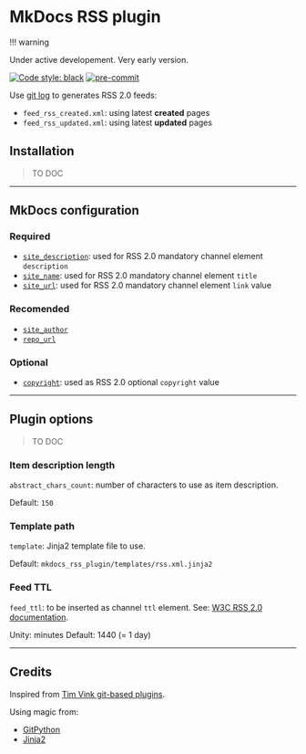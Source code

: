 # MkDocs RSS plugin

!!! warning

  Under active developement. Very early version.

[![Code style: black](https://img.shields.io/badge/code%20style-black-000000.svg)](https://github.com/psf/black)
[![pre-commit](https://img.shields.io/badge/pre--commit-enabled-brightgreen?logo=pre-commit&logoColor=white)](https://github.com/pre-commit/pre-commit)

Use [git log](https://git-scm.com/docs/git-log) to generates RSS 2.0 feeds:

- `feed_rss_created.xml`: using latest **created** pages
- `feed_rss_updated.xml`: using latest **updated** pages

## Installation

> TO DOC

----

## MkDocs configuration

### Required

- [`site_description`](https://www.mkdocs.org/user-guide/configuration/#site_description): used for RSS 2.0 mandatory channel element `description`
- [`site_name`](https://www.mkdocs.org/user-guide/configuration/#site_name): used for RSS 2.0 mandatory channel element `title`
- [`site_url`](https://www.mkdocs.org/user-guide/configuration/#site_url): used for RSS 2.0 mandatory channel element `link` value

### Recomended

- [`site_author`](https://www.mkdocs.org/user-guide/configuration/#site_author)
- [`repo_url`](https://www.mkdocs.org/user-guide/configuration/#repo_url)

### Optional

- [`copyright`](https://www.mkdocs.org/user-guide/configuration/#site_url): used as RSS 2.0 optional `copyright` value

----

## Plugin options

> TO DOC

### Item description length

`abstract_chars_count`: number of characters to use as item description.

Default: `150`

### Template path

`template`: Jinja2 template file to use.

Default: `mkdocs_rss_plugin/templates/rss.xml.jinja2`

### Feed TTL

`feed_ttl`: to be inserted as channel `ttl` element. See: [W3C RSS 2.0 documentation](https://validator.w3.org/feed/docs/rss2.html#ltttlgtSubelementOfLtchannelgt).

Unity: minutes
Default: 1440 (= 1 day)

----

## Credits

Inspired from [Tim Vink git-based plugins](https://github.com/timvink?tab=repositories&q=mkdocs-git&type=&language=).

Using magic from:

- [GitPython](https://gitpython.readthedocs.io/)
- [Jinja2](https://jinja.palletsprojects.com/en/2.11.x/)
